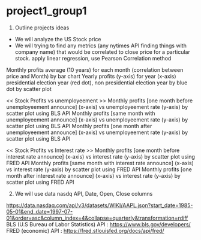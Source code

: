 # project1_group1
1. Outline projects ideas
- We will analyze the US Stock price
- We will trying to find any metrics (any nytimes API finding things with company name) that would be correlated to close price for a particular stock. apply linear regression, use Pearson Correlation method

Monthly profits average (10 years) for each month (correlation between price and Month) by bar chart
Yearly profits (y-axis) for year (x-axis) presidential election year (red dot), non presidential election year by blue dot by scatter plot

<< Stock Profits vs unemployeement >>
Monthly profits [one month before unemployeement announce] (x-axis) vs unemployeement rate (y-axis) by scatter plot using BLS API
Monthly profits [same month with unemployeement announce] (x-axis) vs unemployeement rate (y-axis) by scatter plot using BLS API
Monthly profits [one month after unemployeement announce] (x-axis) vs unemployeement rate (y-axis) by scatter plot using BLS API

<< Stock Profits vs Interest rate >>
Monthly profits [one month before interest rate announce] (x-axis) vs interest rate (y-axis) by scatter plot using FRED API
Monthly profits [same month with interest rate announce] (x-axis) vs interest rate (y-axis) by scatter plot using FRED API
Monthly profits [one month after interest rate announce] (x-axis) vs interest rate (y-axis) by scatter plot using FRED API


2. We will use data nasdq API, Date, Open, Close columns

https://data.nasdaq.com/api/v3/datasets/WIKI/AAPL.json?start_date=1985-05-01&end_date=1997-07-01&order=asc&column_index=4&collapse=quarterly&transformation=rdiff
BLS (U.S Bureau of Labor Statistics) API : https://www.bls.gov/developers/
FRED (economic) API : https://fred.stlouisfed.org/docs/api/fred/
